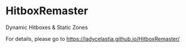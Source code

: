 # HitboxRemaster
Dynamic Hitboxes &amp; Static Zones

For details, please go to https://ladycelastia.github.io/HitboxRemaster/
